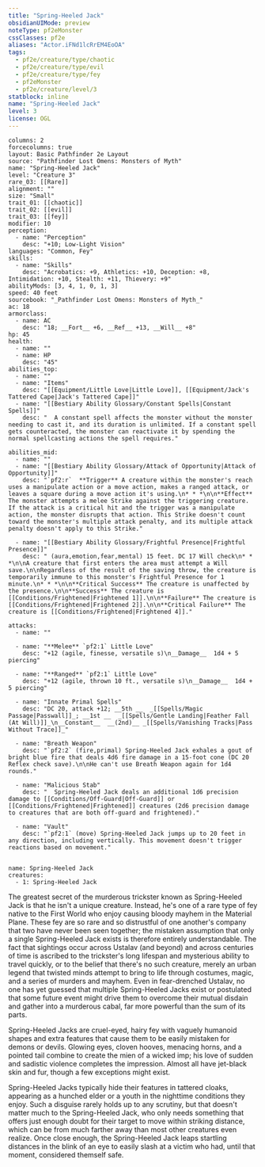 ```yaml
---
title: "Spring-Heeled Jack"
obsidianUIMode: preview
noteType: pf2eMonster
cssClasses: pf2e
aliases: "Actor.iFNd1lcRrEM4EoOA" 
tags:
  - pf2e/creature/type/chaotic
  - pf2e/creature/type/evil
  - pf2e/creature/type/fey
  - pf2eMonster
  - pf2e/creature/level/3
statblock: inline
name: "Spring-Heeled Jack"
level: 3
license: OGL
---
```


```statblock
columns: 2
forcecolumns: true
layout: Basic Pathfinder 2e Layout
source: "Pathfinder Lost Omens: Monsters of Myth"
name: "Spring-Heeled Jack"
level: "Creature 3"
rare_03: [[Rare]]
alignment: ""
size: "Small"
trait_01: [[chaotic]]
trait_02: [[evil]]
trait_03: [[fey]]
modifier: 10
perception:
  - name: "Perception"
    desc: "+10; Low-Light Vision"
languages: "Common, Fey"
skills:
  - name: "Skills"
    desc: "Acrobatics: +9, Athletics: +10, Deception: +8, Intimidation: +10, Stealth: +11, Thievery: +9"
abilityMods: [3, 4, 1, 0, 1, 3]
speed: 40 feet
sourcebook: "_Pathfinder Lost Omens: Monsters of Myth_"
ac: 18
armorclass:
  - name: AC
    desc: "18; __Fort__ +6, __Ref__ +13, __Will__ +8"
hp: 45
health:
  - name: ""
  - name: HP
    desc: "45"
abilities_top:
  - name: ""
  - name: "Items"
    desc: "[[Equipment/Little Love|Little Love]], [[Equipment/Jack's Tattered Cape|Jack's Tattered Cape]]"
  - name: "[[Bestiary Ability Glossary/Constant Spells|Constant Spells]]"
    desc: "  A constant spell affects the monster without the monster needing to cast it, and its duration is unlimited. If a constant spell gets counteracted, the monster can reactivate it by spending the normal spellcasting actions the spell requires."

abilities_mid:
  - name: ""
  - name: "[[Bestiary Ability Glossary/Attack of Opportunity|Attack of Opportunity]]"
    desc: "`pf2:r`  **Trigger** A creature within the monster's reach uses a manipulate action or a move action, makes a ranged attack, or leaves a square during a move action it's using.\n* * *\n\n**Effect** The monster attempts a melee Strike against the triggering creature. If the attack is a critical hit and the trigger was a manipulate action, the monster disrupts that action. This Strike doesn't count toward the monster's multiple attack penalty, and its multiple attack penalty doesn't apply to this Strike."

  - name: "[[Bestiary Ability Glossary/Frightful Presence|Frightful Presence]]"
    desc: " (aura,emotion,fear,mental) 15 feet. DC 17 Will check\n* * *\n\nA creature that first enters the area must attempt a Will save.\n\nRegardless of the result of the saving throw, the creature is temporarily immune to this monster's Frightful Presence for 1 minute.\n* * *\n\n**Critical Success** The creature is unaffected by the presence.\n\n**Success** The creature is [[Conditions/Frightened|Frightened 1]].\n\n**Failure** The creature is [[Conditions/Frightened|Frightened 2]].\n\n**Critical Failure** The creature is [[Conditions/Frightened|Frightened 4]]."

attacks:
  - name: ""

  - name: "**Melee** `pf2:1` Little Love"
    desc: "+12 (agile, finesse, versatile s)\n__Damage__  1d4 + 5 piercing"

  - name: "**Ranged** `pf2:1` Little Love"
    desc: "+12 (agile, thrown 10 ft., versatile s)\n__Damage__  1d4 + 5 piercing"

  - name: "Innate Primal Spells"
    desc: "DC 20, attack +12; __5th __  _[[Spells/Magic Passage|Passwall]]_; __1st __  _[[Spells/Gentle Landing|Feather Fall (At Will)]]_\n__Constant__  __(2nd)__ _[[Spells/Vanishing Tracks|Pass Without Trace]]_"

  - name: "Breath Weapon"
    desc: "`pf2:2` (fire,primal) Spring-Heeled Jack exhales a gout of bright blue fire that deals 4d6 fire damage in a 15-foot cone (DC 20 Reflex check save).\n\nHe can't use Breath Weapon again for 1d4 rounds."

  - name: "Malicious Stab"
    desc: "  Spring-Heeled Jack deals an additional 1d6 precision damage to [[Conditions/Off-Guard|Off-Guard]] or [[Conditions/Frightened|Frightened]] creatures (2d6 precision damage to creatures that are both off-guard and frightened)."

  - name: "Vault"
    desc: "`pf2:1` (move) Spring-Heeled Jack jumps up to 20 feet in any direction, including vertically. This movement doesn't trigger reactions based on movement."
 
```

```encounter-table
name: Spring-Heeled Jack
creatures:
  - 1: Spring-Heeled Jack
```



The greatest secret of the murderous trickster known as Spring-Heeled Jack is that he isn't a unique creature. Instead, he's one of a rare type of fey native to the First World who enjoy causing bloody mayhem in the Material Plane. These fey are so rare and so distrustful of one another's company that two have never been seen together; the mistaken assumption that only a single Spring-Heeled Jack exists is therefore entirely understandable. The fact that sightings occur across Ustalav (and beyond) and across centuries of time is ascribed to the trickster's long lifespan and mysterious ability to travel quickly, or to the belief that there's no such creature, merely an urban legend that twisted minds attempt to bring to life through costumes, magic, and a series of murders and mayhem. Even in fear-drenched Ustalav, no one has yet guessed that multiple Spring-Heeled Jacks exist or postulated that some future event might drive them to overcome their mutual disdain and gather into a murderous cabal, far more powerful than the sum of its parts.

Spring-Heeled Jacks are cruel-eyed, hairy fey with vaguely humanoid shapes and extra features that cause them to be easily mistaken for demons or devils. Glowing eyes, cloven hooves, menacing horns, and a pointed tail combine to create the mien of a wicked imp; his love of sudden and sadistic violence completes the impression. Almost all have jet-black skin and fur, though a few exceptions might exist.

Spring-Heeled Jacks typically hide their features in tattered cloaks, appearing as a hunched elder or a youth in the nighttime conditions they enjoy. Such a disguise rarely holds up to any scrutiny, but that doesn't matter much to the Spring-Heeled Jack, who only needs something that offers just enough doubt for their target to move within striking distance, which can be from much farther away than most other creatures even realize. Once close enough, the Spring-Heeled Jack leaps startling distances in the blink of an eye to easily slash at a victim who had, until that moment, considered themself safe.
